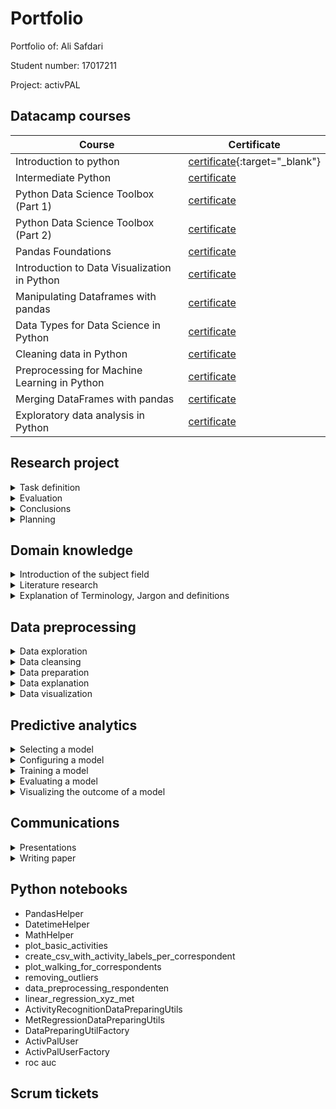 # Portfolio
Portfolio of: Ali Safdari

Student number: 17017211

Project: activPAL

## Datacamp courses
| Course | Certificate |
| ----------- | ----------- |
| Introduction to python | [certificate](evidence/courses/introduction-to-python.pdf){:target="_blank"} |
| Intermediate Python	 | [certificate](evidence/courses/intermediate-python.pdf) |
| Python Data Science Toolbox (Part 1)	 | [certificate](evidence/courses/python-data-science-toolbox-part1.pdf) |
| Python Data Science Toolbox (Part 2)	 | [certificate](evidence/courses/python-data-science-toolbox-part2.pdf) |
| Pandas Foundations	 | [certificate](evidence/courses/pandas-foundations.pdf) |
| Introduction to Data Visualization in Python	 | [certificate](evidence/courses/introduction-to-data-visualization-in-python.pdf) |
| Manipulating Dataframes with pandas	 | [certificate](evidence/courses/manipulating-dataframes-with-pandas.pdf) |
| Data Types for Data Science in Python	 | [certificate](evidence/courses/data-types-for-data-science-in-python.pdf) |
| Cleaning data in Python	 | [certificate](evidence/courses/cleaning-data-in-python.pdf) |
| Preprocessing for Machine Learning in Python	 | [certificate](evidence/courses/preprocessing-for-machine-learning-in-python.pdf) |
| Merging DataFrames with pandas	 | [certificate](evidence/courses/merging-dataframes-with-pandas.pdf) |
| Exploratory data analysis in Python	 | [certificate](evidence/courses/exploratory-data-analysis-in-python.pdf) |

## Research project
<details>
    <summary>Task definition</summary>

- Research plan: research questions iteration 2

</details>

<details>
    <summary>Evaluation</summary>
</details>

<details>
    <summary>Conclusions</summary>
</details>

<details>
    <summary>Planning</summary>
</details>

## Domain knowledge
<details>
    <summary>Introduction of the subject field</summary>
</details>

<details>
    <summary>Literature research</summary>

- article: "how to calculate exercise energy expendure, on trainingslab"
- Paper: "MET Calculations from On-Body Accelerometers for Exergaming Movements"
- Paper: "Measurement of Physical Activity Using Accelerometers"

</details>

<details>
    <summary>Explanation of Terminology, Jargon and definitions</summary>
</details>

## Data preprocessing
<details>
    <summary>Data exploration</summary>
</details>

<details>
    <summary>Data cleansing</summary>
</details>

<details>
    <summary>Data preparation</summary>
</details>

<details>
    <summary>Data explanation</summary>
</details>

<details>
    <summary>Data visualization</summary>
</details>

## Predictive analytics
<details>
    <summary>Selecting a model</summary>
</details>

<details>
    <summary>Configuring a model</summary>
</details>

<details>
    <summary>Training a model</summary>
</details>

<details>
    <summary>Evaluating a model</summary>
</details>

<details>
    <summary>Visualizing the outcome of a model</summary>
</details>


## Communications
<details>
    <summary>Presentations</summary>
    - Internal presentation 07-09-2020
    - External presentation 30-10-2020
    - Internal presentation 23-11-2020
    - Internal presentation 14-12-2020
</details>

<details>
    <summary>Writing paper</summary>

- Introduction
- Method: Activity Classification (helped)
- Method: International PA recommendation
- Results: International PA recommendation
</details>

## Python notebooks
- PandasHelper
- DatetimeHelper
- MathHelper
- plot_basic_activities
- create_csv_with_activity_labels_per_correspondent
- plot_walking_for_correspondents
- removing_outliers
- data_preprocessing_respondenten
- linear_regression_xyz_met
- ActivityRecognitionDataPreparingUtils
- MetRegressionDataPreparingUtils
- DataPreparingUtilFactory
- ActivPalUser
- ActivPalUserFactory
- roc auc

## Scrum tickets
